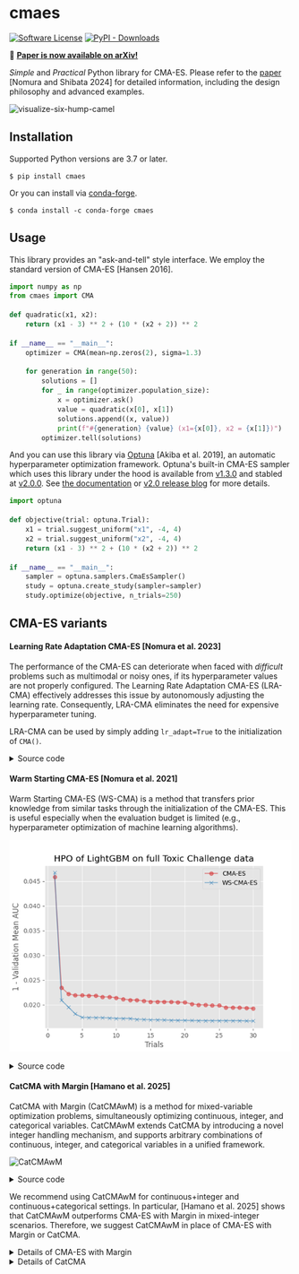 # cmaes

[![Software License](https://img.shields.io/badge/license-MIT-brightgreen.svg?style=flat-square)](./LICENSE) [![PyPI - Downloads](https://img.shields.io/pypi/dw/cmaes)](https://pypistats.org/packages/cmaes)

:whale: [**Paper is now available on arXiv!**](https://arxiv.org/abs/2402.01373)

*Simple* and *Practical* Python library for CMA-ES.
Please refer to the [paper](https://arxiv.org/abs/2402.01373) [Nomura and Shibata 2024] for detailed information, including the design philosophy and advanced examples.

![visualize-six-hump-camel](https://user-images.githubusercontent.com/5564044/73486622-db5cff00-43e8-11ea-98fb-8246dbacab6d.gif)

## Installation

Supported Python versions are 3.7 or later.

```
$ pip install cmaes
```

Or you can install via [conda-forge](https://anaconda.org/conda-forge/cmaes).

```
$ conda install -c conda-forge cmaes
```

## Usage

This library provides an "ask-and-tell" style interface. We employ the standard version of CMA-ES [Hansen 2016].

```python
import numpy as np
from cmaes import CMA

def quadratic(x1, x2):
    return (x1 - 3) ** 2 + (10 * (x2 + 2)) ** 2

if __name__ == "__main__":
    optimizer = CMA(mean=np.zeros(2), sigma=1.3)

    for generation in range(50):
        solutions = []
        for _ in range(optimizer.population_size):
            x = optimizer.ask()
            value = quadratic(x[0], x[1])
            solutions.append((x, value))
            print(f"#{generation} {value} (x1={x[0]}, x2 = {x[1]})")
        optimizer.tell(solutions)
```

And you can use this library via [Optuna](https://github.com/optuna/optuna) [Akiba et al. 2019], an automatic hyperparameter optimization framework.
Optuna's built-in CMA-ES sampler which uses this library under the hood is available from [v1.3.0](https://github.com/optuna/optuna/releases/tag/v1.3.0) and stabled at [v2.0.0](https://github.com/optuna/optuna/releases/tag/v2.2.0).
See [the documentation](https://optuna.readthedocs.io/en/stable/reference/samplers/generated/optuna.samplers.CmaEsSampler.html) or [v2.0 release blog](https://medium.com/optuna/optuna-v2-3165e3f1fc2) for more details.

```python
import optuna

def objective(trial: optuna.Trial):
    x1 = trial.suggest_uniform("x1", -4, 4)
    x2 = trial.suggest_uniform("x2", -4, 4)
    return (x1 - 3) ** 2 + (10 * (x2 + 2)) ** 2

if __name__ == "__main__":
    sampler = optuna.samplers.CmaEsSampler()
    study = optuna.create_study(sampler=sampler)
    study.optimize(objective, n_trials=250)
```


## CMA-ES variants

#### Learning Rate Adaptation CMA-ES [Nomura et al. 2023]
The performance of the CMA-ES can deteriorate when faced with *difficult* problems such as multimodal or noisy ones, if its hyperparameter values are not properly configured.
The Learning Rate Adaptation CMA-ES (LRA-CMA) effectively addresses this issue by autonomously adjusting the learning rate.
Consequently, LRA-CMA eliminates the need for expensive hyperparameter tuning.

LRA-CMA can be used by simply adding `lr_adapt=True` to the initialization of `CMA()`.

<details>

<summary>Source code</summary>

```python
import numpy as np
from cmaes import CMA


def rastrigin(x):
    dim = len(x)
    return 10 * dim + sum(x**2 - 10 * np.cos(2 * np.pi * x))


if __name__ == "__main__":
    dim = 40
    optimizer = CMA(mean=3*np.ones(dim), sigma=2.0, lr_adapt=True)

    for generation in range(50000):
        solutions = []
        for _ in range(optimizer.population_size):
            x = optimizer.ask()
            value = rastrigin(x)
            if generation % 500 == 0:
                print(f"#{generation} {value}")
            solutions.append((x, value))
        optimizer.tell(solutions)

        if optimizer.should_stop():
            break
```

The full source code is available [here](./examples/lra_cma.py).

</details>



#### Warm Starting CMA-ES [Nomura et al. 2021]

Warm Starting CMA-ES (WS-CMA) is a method that transfers prior knowledge from similar tasks through the initialization of the CMA-ES.
This is useful especially when the evaluation budget is limited (e.g., hyperparameter optimization of machine learning algorithms).

![benchmark-lightgbm-toxic](https://github.com/c-bata/benchmark-warm-starting-cmaes/raw/main/result.png)

<details>
<summary>Source code</summary>

```python
import numpy as np
from cmaes import CMA, get_warm_start_mgd

def source_task(x1: float, x2: float) -> float:
    b = 0.4
    return (x1 - b) ** 2 + (x2 - b) ** 2

def target_task(x1: float, x2: float) -> float:
    b = 0.6
    return (x1 - b) ** 2 + (x2 - b) ** 2

if __name__ == "__main__":
    # Generate solutions from a source task
    source_solutions = []
    for _ in range(1000):
        x = np.random.random(2)
        value = source_task(x[0], x[1])
        source_solutions.append((x, value))

    # Estimate a promising distribution of the source task,
    # then generate parameters of the multivariate gaussian distribution.
    ws_mean, ws_sigma, ws_cov = get_warm_start_mgd(
        source_solutions, gamma=0.1, alpha=0.1
    )
    optimizer = CMA(mean=ws_mean, sigma=ws_sigma, cov=ws_cov)

    # Run WS-CMA-ES
    print(" g    f(x1,x2)     x1      x2  ")
    print("===  ==========  ======  ======")
    while True:
        solutions = []
        for _ in range(optimizer.population_size):
            x = optimizer.ask()
            value = target_task(x[0], x[1])
            solutions.append((x, value))
            print(
                f"{optimizer.generation:3d}  {value:10.5f}"
                f"  {x[0]:6.2f}  {x[1]:6.2f}"
            )
        optimizer.tell(solutions)

        if optimizer.should_stop():
            break
```

The full source code is available [here](./examples/ws_cma.py).

</details>

#### CatCMA with Margin [Hamano et al. 2025]
CatCMA with Margin (CatCMAwM) is a method for mixed-variable optimization problems, simultaneously optimizing continuous, integer, and categorical variables. CatCMAwM extends CatCMA by introducing a novel integer handling mechanism, and supports arbitrary combinations of continuous, integer, and categorical variables in a unified framework.

![CatCMAwM](https://github.com/user-attachments/assets/d0c866f5-1c12-4f44-a862-af47bcd7dfb1)


<details>
<summary>Source code</summary>

```python
import numpy as np
from cmaes import CatCMAwM


def SphereIntCOM(x, z, c):
    return sum(x * x) + sum(z * z) + len(c) - sum(c[:, 0])


def SphereInt(x, z):
    return sum(x * x) + sum(z * z)


def SphereCOM(x, c):
    return sum(x * x) + len(c) - sum(c[:, 0])


def f_cont_int_cat():
    # [lower_bound, upper_bound] for each continuous variable
    X = [[-5, 5], [-5, 5]]
    # possible values for each integer variable
    Z = [[-1, 0, 1], [-2, -1, 0, 1, 2]]
    # number of categories for each categorical variable
    C = [3, 3]

    optimizer = CatCMAwM(x_space=X, z_space=Z, c_space=C)

    for generation in range(50):
        solutions = []
        for _ in range(optimizer.population_size):
            sol = optimizer.ask()
            value = SphereIntCOM(sol.x, sol.z, sol.c)
            solutions.append((sol, value))
            print(f"#{generation} {sol} evaluation: {value}")
        optimizer.tell(solutions)


def f_cont_int():
    # [lower_bound, upper_bound] for each continuous variable
    X = [[-np.inf, np.inf], [-np.inf, np.inf]]
    # possible values for each integer variable
    Z = [[-2, -1, 0, 1, 2], [-2, -1, 0, 1, 2]]

    # initial distribution parameters (Optional)
    # If you know a promising solution for X and Z, set init_mean to that value.
    init_mean = np.ones(len(X) + len(Z))
    init_cov = np.diag(np.ones(len(X) + len(Z)))
    init_sigma = 1.0

    optimizer = CatCMAwM(
        x_space=X, z_space=Z, mean=init_mean, cov=init_cov, sigma=init_sigma
    )

    for generation in range(50):
        solutions = []
        for _ in range(optimizer.population_size):
            sol = optimizer.ask()
            value = SphereInt(sol.x, sol.z)
            solutions.append((sol, value))
            print(f"#{generation} {sol} evaluation: {value}")
        optimizer.tell(solutions)


def f_cont_cat():
    # [lower_bound, upper_bound] for each continuous variable
    X = [[-5, 5], [-5, 5]]
    # number of categories for each categorical variable
    C = [3, 5]

    # initial distribution parameters (Optional)
    init_cat_param = np.array(
        [
            [0.5, 0.3, 0.2, 0.0, 0.0],  # zero-padded at the end
            [0.2, 0.2, 0.2, 0.2, 0.2],  # each row must sum to 1
        ]
    )

    optimizer = CatCMAwM(x_space=X, c_space=C, cat_param=init_cat_param)

    for generation in range(50):
        solutions = []
        for _ in range(optimizer.population_size):
            sol = optimizer.ask()
            value = SphereCOM(sol.x, sol.c)
            solutions.append((sol, value))
            print(f"#{generation} {sol} evaluation: {value}")
        optimizer.tell(solutions)


if __name__ == "__main__":
    f_cont_int_cat()
    # f_cont_int()
    # f_cont_cat()
```

The full source code is available [here](./examples/catcma_with_margin.py).

</details>


We recommend using CatCMAwM for continuous+integer and continuous+categorical settings. In particular, [Hamano et al. 2025] shows that CatCMAwM outperforms CMA-ES with Margin in mixed-integer scenarios. Therefore, we suggest CatCMAwM in place of CMA-ES with Margin or CatCMA.


<details>
<summary>Details of CMA-ES with Margin</summary>

#### CMA-ES with Margin [Hamano et al. 2022]

CMA-ES with Margin (CMAwM) introduces a lower bound on the marginal probability for each discrete dimension, ensuring that samples avoid being fixed to a single point.
This method can be applied to mixed spaces consisting of continuous (such as float) and discrete elements (including integer and binary types).

|CMA|CMAwM|
|---|---|
|![CMA-ES](https://github.com/CyberAgentAILab/cmaes/assets/27720055/41d33c4b-b80b-42af-9f62-6d22f19dbae5)|![CMA-ESwM](https://github.com/CyberAgentAILab/cmaes/assets/27720055/9035deaa-6222-4720-a417-c31c765f3228)|

The above figures are taken from [EvoConJP/CMA-ES_with_Margin](https://github.com/EvoConJP/CMA-ES_with_Margin).

<details>
<summary>Source code</summary>

```python
import numpy as np
from cmaes import CMAwM


def ellipsoid_onemax(x, n_zdim):
    n = len(x)
    n_rdim = n - n_zdim
    r = 10
    if len(x) < 2:
        raise ValueError("dimension must be greater one")
    ellipsoid = sum([(1000 ** (i / (n_rdim - 1)) * x[i]) ** 2 for i in range(n_rdim)])
    onemax = n_zdim - (0.0 < x[(n - n_zdim) :]).sum()
    return ellipsoid + r * onemax


def main():
    binary_dim, continuous_dim = 10, 10
    dim = binary_dim + continuous_dim
    bounds = np.concatenate(
        [
            np.tile([-np.inf, np.inf], (continuous_dim, 1)),
            np.tile([0, 1], (binary_dim, 1)),
        ]
    )
    steps = np.concatenate([np.zeros(continuous_dim), np.ones(binary_dim)])
    optimizer = CMAwM(mean=np.zeros(dim), sigma=2.0, bounds=bounds, steps=steps)
    print(" evals    f(x)")
    print("======  ==========")

    evals = 0
    while True:
        solutions = []
        for _ in range(optimizer.population_size):
            x_for_eval, x_for_tell = optimizer.ask()
            value = ellipsoid_onemax(x_for_eval, binary_dim)
            evals += 1
            solutions.append((x_for_tell, value))
            if evals % 300 == 0:
                print(f"{evals:5d}  {value:10.5f}")
        optimizer.tell(solutions)

        if optimizer.should_stop():
            break


if __name__ == "__main__":
    main()
```

Source code is also available [here](./examples/cmaes_with_margin.py).

</details>

</details>

<details>
<summary>Details of CatCMA</summary>

#### CatCMA [Hamano et al. 2024a]
CatCMA is a method for mixed-category optimization problems, which is the problem of simultaneously optimizing continuous and categorical variables. CatCMA employs the joint probability distribution of multivariate Gaussian and categorical distributions as the search distribution.

![CatCMA](https://github.com/CyberAgentAILab/cmaes/assets/27720055/f91443b6-d71b-4849-bfc3-095864f7c58c)

<details>
<summary>Source code</summary>

```python
import numpy as np
from cmaes import CatCMA


def sphere_com(x, c):
    dim_co = len(x)
    dim_ca = len(c)
    if dim_co < 2:
        raise ValueError("dimension must be greater one")
    sphere = sum(x * x)
    com = dim_ca - sum(c[:, 0])
    return sphere + com


def rosenbrock_clo(x, c):
    dim_co = len(x)
    dim_ca = len(c)
    if dim_co < 2:
        raise ValueError("dimension must be greater one")
    rosenbrock = sum(100 * (x[:-1] ** 2 - x[1:]) ** 2 + (x[:-1] - 1) ** 2)
    clo = dim_ca - (c[:, 0].argmin() + c[:, 0].prod() * dim_ca)
    return rosenbrock + clo


def mc_proximity(x, c, cat_num):
    dim_co = len(x)
    dim_ca = len(c)
    if dim_co < 2:
        raise ValueError("dimension must be greater one")
    if dim_co != dim_ca:
        raise ValueError(
            "number of dimensions of continuous and categorical variables "
            "must be equal in mc_proximity"
        )

    c_index = np.argmax(c, axis=1) / cat_num
    return sum((x - c_index) ** 2) + sum(c_index)


if __name__ == "__main__":
    cont_dim = 5
    cat_dim = 5
    cat_num = np.array([3, 4, 5, 5, 5])
    # cat_num = 3 * np.ones(cat_dim, dtype=np.int64)
    optimizer = CatCMA(mean=3.0 * np.ones(cont_dim), sigma=1.0, cat_num=cat_num)

    for generation in range(200):
        solutions = []
        for _ in range(optimizer.population_size):
            x, c = optimizer.ask()
            value = mc_proximity(x, c, cat_num)
            if generation % 10 == 0:
                print(f"#{generation} {value}")
            solutions.append(((x, c), value))
        optimizer.tell(solutions)

        if optimizer.should_stop():
            break
```

The full source code is available [here](./examples/catcma.py).

</details>


#### Safe CMA [Uchida et al. 2024a]
Safe CMA-ES is a variant of CMA-ES for safe optimization. Safe optimization is formulated as a special type of constrained optimization problem aiming to solve the optimization problem with fewer evaluations of the solutions whose safety function values exceed the safety thresholds. The safe CMA-ES requires safe seeds that do not violate the safety constraints. Note that the safe CMA-ES is designed for noiseless safe optimization. This module needs `torch` and `gpytorch`.

<details>
<summary>Source code</summary>

```python
import numpy as np
from cmaes.safe_cma import SafeCMA

# objective function
def quadratic(x):
    coef = 1000 ** (np.arange(dim) / float(dim - 1)) 
    return np.sum((x * coef) ** 2)

# safety function
def safe_function(x):
    return x[0]

"""
    example with a single safety function
"""
if __name__ == "__main__":
    # number of dimensions
    dim = 5

    # safe seeds
    safe_seeds_num = 10
    safe_seeds = (np.random.rand(safe_seeds_num, dim) * 2 - 1) * 5
    safe_seeds[:,0] = - np.abs(safe_seeds[:,0])

    # evaluation of safe seeds (with a single safety function)
    seeds_evals = np.array([ quadratic(x) for x in safe_seeds ])
    seeds_safe_evals = np.stack([ [safe_function(x)] for x in safe_seeds ])
    safety_threshold = np.array([0])

    # optimizer (safe CMA-ES)
    optimizer = SafeCMA(
        sigma=1., 
        safety_threshold=safety_threshold, 
        safe_seeds=safe_seeds,
        seeds_evals=seeds_evals,
        seeds_safe_evals=seeds_safe_evals,
    )

    unsafe_eval_counts = 0
    best_eval = np.inf

    for generation in range(400):
        solutions = []
        for _ in range(optimizer.population_size):
            # Ask a parameter
            x = optimizer.ask()
            value = quadratic(x)
            safe_value = np.array([safe_function(x)])

            # save best eval
            best_eval = np.min((best_eval, value))
            unsafe_eval_counts += (safe_value > safety_threshold)

            solutions.append((x, value, safe_value))

        # Tell evaluation values.
        optimizer.tell(solutions)

        print(f"#{generation} ({best_eval} {unsafe_eval_counts})")
        
        if optimizer.should_stop():
            break
```

The full source code is available [here](./examples/safecma.py).

</details>


#### Maximum a Posteriori CMA-ES [Hamano et al. 2024b]
MAP-CMA is a method that is introduced to interpret the rank-one update in the CMA-ES from the perspective of the natural gradient.
The rank-one update derived from the natural gradient perspective is extensible, and an additional term, called momentum update, appears in the update of the mean vector.
The performance of MAP-CMA is not significantly different from that of CMA-ES, as the primary motivation for MAP-CMA comes from the theoretical understanding of CMA-ES.

<details>

<summary>Source code</summary>

```python
import numpy as np
from cmaes import MAPCMA


def rosenbrock(x):
    dim = len(x)
    if dim < 2:
        raise ValueError("dimension must be greater one")
    return sum(100 * (x[:-1] ** 2 - x[1:]) ** 2 + (x[:-1] - 1) ** 2)


if __name__ == "__main__":
    dim = 20
    optimizer = MAPCMA(mean=np.zeros(dim), sigma=0.5, momentum_r=dim)
    print(" evals    f(x)")
    print("======  ==========")

    evals = 0
    while True:
        solutions = []
        for _ in range(optimizer.population_size):
            x = optimizer.ask()
            value = rosenbrock(x)
            evals += 1
            solutions.append((x, value))
            if evals % 1000 == 0:
                print(f"{evals:5d}  {value:10.5f}")
        optimizer.tell(solutions)

        if optimizer.should_stop():
            break
```

The full source code is available [here](./examples/mapcma.py).

</details>


#### CMA-ES-SoP [Uchida et al. 2024b]
CMA-ES on sets of points (CMA-ES-SoP) is a variant of CMA-ES for optimization on sets of points. In the optimization on sets of points, the search space consists of several disjoint subspaces containing multiple possible points where the objective function value can be computed. In the mixed-variable cases, some subspaces are continuous spaces. Note that the discrete subspaces with more than five dimensions require computational cost for the construction of the Voronoi diagrams.

<details>
<summary>Source code</summary>

```python
import numpy as np
from cmaes.cma_sop import CMASoP

# numbers of dimensions in each subspace
subspace_dim_list = [2, 3, 5]
cont_dim = 10

# numbers of points in each subspace
point_num_list = [10, 20, 40]

# number of total dimensions
dim = int(np.sum(subspace_dim_list) + cont_dim)

# objective function
def quadratic(x):
    coef = 1000 ** (np.arange(dim) / float(dim - 1))
    return np.sum((coef * x) ** 2)

# sets_of_points (on [-5, 5])
discrete_subspace_num = len(subspace_dim_list)
sets_of_points = [(
    2 * np.random.rand(point_num_list[i], subspace_dim_list[i]) - 1) * 5
for i in range(discrete_subspace_num)]

# add the optimal solution (for benchmark function)
for i in range(discrete_subspace_num):
    sets_of_points[i][-1] = np.zeros(subspace_dim_list[i])
    np.random.shuffle(sets_of_points[i])

# optimizer (CMA-ES-SoP)
optimizer = CMASoP(
    sets_of_points=sets_of_points,
    mean=np.random.rand(dim) * 4 + 1,
    sigma=2.0,
)

best_eval = np.inf
eval_count = 0

for generation in range(400):
    solutions = []
    for _ in range(optimizer.population_size):
        # Ask a parameter
        x, enc_x = optimizer.ask()
        value = quadratic(enc_x)

        # save best eval
        best_eval = np.min((best_eval, value))
        eval_count += 1

        solutions.append((x, value))

    # Tell evaluation values.
    optimizer.tell(solutions)

    print(f"#{generation} ({best_eval} {eval_count})")

    if best_eval < 1e-4 or optimizer.should_stop():
        break
```

The full source code is available [here](./examples/cma_sop.py).

</details>


#### Separable CMA-ES [Ros and Hansen 2008]

Sep-CMA-ES is an algorithm that limits the covariance matrix to a diagonal form.
This reduction in the number of parameters enhances scalability, making Sep-CMA-ES well-suited for high-dimensional optimization tasks.
Additionally, the learning rate for the covariance matrix is increased, leading to superior performance over the (full-covariance) CMA-ES on separable functions.

<details>
<summary>Source code</summary>

```python
import numpy as np
from cmaes import SepCMA

def ellipsoid(x):
    n = len(x)
    if len(x) < 2:
        raise ValueError("dimension must be greater one")
    return sum([(1000 ** (i / (n - 1)) * x[i]) ** 2 for i in range(n)])

if __name__ == "__main__":
    dim = 40
    optimizer = SepCMA(mean=3 * np.ones(dim), sigma=2.0)
    print(" evals    f(x)")
    print("======  ==========")

    evals = 0
    while True:
        solutions = []
        for _ in range(optimizer.population_size):
            x = optimizer.ask()
            value = ellipsoid(x)
            evals += 1
            solutions.append((x, value))
            if evals % 3000 == 0:
                print(f"{evals:5d}  {value:10.5f}")
        optimizer.tell(solutions)

        if optimizer.should_stop():
            break
```

Full source code is available [here](./examples/sep_cma.py).

</details>

#### IPOP-CMA-ES [Auger and Hansen 2005]

IPOP-CMA-ES is a method that involves restarting the CMA-ES with an incrementally increasing population size, as described below.

![visualize-ipop-cmaes-himmelblau](https://user-images.githubusercontent.com/5564044/88472274-f9e12480-cf4b-11ea-8aff-2a859eb51a15.gif)

<details>
<summary>Source code</summary>

```python
import math
import numpy as np
from cmaes import CMA

def ackley(x1, x2):
    # https://www.sfu.ca/~ssurjano/ackley.html
    return (
        -20 * math.exp(-0.2 * math.sqrt(0.5 * (x1 ** 2 + x2 ** 2)))
        - math.exp(0.5 * (math.cos(2 * math.pi * x1) + math.cos(2 * math.pi * x2)))
        + math.e + 20
    )

if __name__ == "__main__":
    bounds = np.array([[-32.768, 32.768], [-32.768, 32.768]])
    lower_bounds, upper_bounds = bounds[:, 0], bounds[:, 1]

    mean = lower_bounds + (np.random.rand(2) * (upper_bounds - lower_bounds))
    sigma = 32.768 * 2 / 5  # 1/5 of the domain width
    optimizer = CMA(mean=mean, sigma=sigma, bounds=bounds, seed=0)

    for generation in range(200):
        solutions = []
        for _ in range(optimizer.population_size):
            x = optimizer.ask()
            value = ackley(x[0], x[1])
            solutions.append((x, value))
            print(f"#{generation} {value} (x1={x[0]}, x2 = {x[1]})")
        optimizer.tell(solutions)

        if optimizer.should_stop():
            # popsize multiplied by 2 (or 3) before each restart.
            popsize = optimizer.population_size * 2
            mean = lower_bounds + (np.random.rand(2) * (upper_bounds - lower_bounds))
            optimizer = CMA(mean=mean, sigma=sigma, population_size=popsize)
            print(f"Restart CMA-ES with popsize={popsize}")
```

Full source code is available [here](./examples/ipop_cma.py).

</details>

## Citation
If you use our library in your work, please cite our paper:

Masahiro Nomura, Masashi Shibata.<br>
**cmaes : A Simple yet Practical Python Library for CMA-ES**<br>
[https://arxiv.org/abs/2402.01373](https://arxiv.org/abs/2402.01373)

Bibtex:
```
@article{nomura2024cmaes,
  title={cmaes : A Simple yet Practical Python Library for CMA-ES},
  author={Nomura, Masahiro and Shibata, Masashi},
  journal={arXiv preprint arXiv:2402.01373},
  year={2024}
}
```


## Links

**Projects using cmaes:**

* [Optuna](https://github.com/optuna/optuna) : A hyperparameter optimization framework that supports CMA-ES using this library under the hood.
* [Kubeflow/Katib](https://www.kubeflow.org/docs/components/katib/user-guides/katib-config/) : Kubernetes-based system for hyperparameter tuning and neural architecture search
* (If you are using `cmaes` in your project and would like it to be listed here, please submit a GitHub issue.)

**Other libraries:**

We have great respect for all libraries involved in CMA-ES.

* [pycma](https://github.com/CMA-ES/pycma) : Most renowned CMA-ES implementation, created and maintained by Nikolaus Hansen.
* [pymoo](https://github.com/msu-coinlab/pymoo) : A library for multi-objective optimization in Python.
* [evojax](https://github.com/google/evojax) : evojax offers a JAX-port of this library.
* [evosax](https://github.com/RobertTLange/evosax) : evosax provides a JAX-based implementation of CMA-ES and sep-CMA-ES, inspired by this library.

**References:**

* [Akiba et al. 2019] [T. Akiba, S. Sano, T. Yanase, T. Ohta, M. Koyama, Optuna: A Next-generation Hyperparameter Optimization Framework, KDD, 2019.](https://dl.acm.org/citation.cfm?id=3330701)
* [Auger and Hansen 2005] [A. Auger, N. Hansen, A Restart CMA Evolution Strategy with Increasing Population Size, CEC, 2005.](http://www.cmap.polytechnique.fr/~nikolaus.hansen/cec2005ipopcmaes.pdf)
* [Hamano et al. 2022] [R. Hamano, S. Saito, M. Nomura, S. Shirakawa, CMA-ES with Margin: Lower-Bounding Marginal Probability for Mixed-Integer Black-Box Optimization, GECCO, 2022.](https://arxiv.org/abs/2205.13482)
* [Hamano et al. 2024a] [R. Hamano, S. Saito, M. Nomura, K. Uchida, S. Shirakawa, CatCMA : Stochastic Optimization for Mixed-Category Problems, GECCO, 2024.](https://arxiv.org/abs/2405.09962)
* [Hamano et al. 2025] [R. Hamano, M. Nomura, S. Saito, K. Uchida, S. Shirakawa, CatCMA with Margin: Stochastic Optimization for Continuous, Integer, and Categorical Variables, GECCO, 2025.](https://arxiv.org/abs/2504.07884)
* [Hamano et al. 2024b] [R. Hamano, S. Shirakawa, M. Nomura, Natural Gradient Interpretation of Rank-One Update in CMA-ES, PPSN, 2024.](https://arxiv.org/abs/2406.16506)
* [Hansen 2016] [N. Hansen, The CMA Evolution Strategy: A Tutorial. arXiv:1604.00772, 2016.](https://arxiv.org/abs/1604.00772)
* [Nomura et al. 2021] [M. Nomura, S. Watanabe, Y. Akimoto, Y. Ozaki, M. Onishi, Warm Starting CMA-ES for Hyperparameter Optimization, AAAI, 2021.](https://arxiv.org/abs/2012.06932)
* [Nomura et al. 2023] [M. Nomura, Y. Akimoto, I. Ono, CMA-ES with Learning
Rate Adaptation: Can CMA-ES with Default Population Size Solve Multimodal
and Noisy Problems?, GECCO, 2023.](https://arxiv.org/abs/2304.03473)
* [Nomura and Shibata 2024] [M. Nomura, M. Shibata, cmaes : A Simple yet Practical Python Library for CMA-ES, arXiv:2402.01373, 2024.](https://arxiv.org/abs/2402.01373)
* [Ros and Hansen 2008] [R. Ros, N. Hansen, A Simple Modification in CMA-ES Achieving Linear Time and Space Complexity, PPSN, 2008.](https://hal.inria.fr/inria-00287367/document)
* [Uchida et al. 2024a] [K. Uchida, R. Hamano, M. Nomura, S. Saito, S. Shirakawa, CMA-ES for Safe Optimization, GECCO, 2024.](https://arxiv.org/abs/2405.10534)
* [Uchida et al. 2024b] [K. Uchida, R. Hamano, M. Nomura, S. Saito, S. Shirakawa, CMA-ES for Discrete and Mixed-Variable Optimization on Sets of Points, PPSN, 2024.](https://arxiv.org/abs/2408.13046)